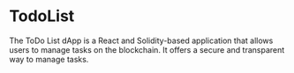 # TodoList
The ToDo List dApp is a React and Solidity-based application that allows users to manage tasks on the blockchain. It offers a secure and transparent way to manage tasks. 
